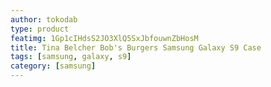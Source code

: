 ```yaml
---
author: tokodab
type: product
featimg: 1Gp1cIHdsS2JO3XlQ5SxJbfouwnZbHosM
title: Tina Belcher Bob's Burgers Samsung Galaxy S9 Case
tags: [samsung, galaxy, s9]
category: [samsung]
---
```

